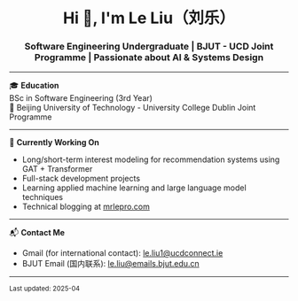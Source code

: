 <h1 align="center">Hi 👋, I'm Le Liu（刘乐）</h1>
<h3 align="center">Software Engineering Undergraduate | BJUT - UCD Joint Programme | Passionate about AI & Systems Design</h3>

---

🎓 **Education**  
BSc in Software Engineering (3rd Year)  
📍 Beijing University of Technology - University College Dublin Joint Programme  

---
🚀 **Currently Working On**  
- Long/short-term  interest modeling for recommendation systems using GAT + Transformer  
- Full-stack development projects
- Learning applied machine learning and large language model techniques  
- Technical blogging at [mrlepro.com](https://mrlepro.com)

---
📬 **Contact Me**  
- Gmail (for international contact): [le.liu1@ucdconnect.ie](mailto:le.liu1@ucdconnect.ie)  
- BJUT Email (国内联系): [le.liu@emails.bjut.edu.cn](mailto:le.liu@emails.bjut.edu.cn)

---

<sub>Last updated: 2025-04</sub>
